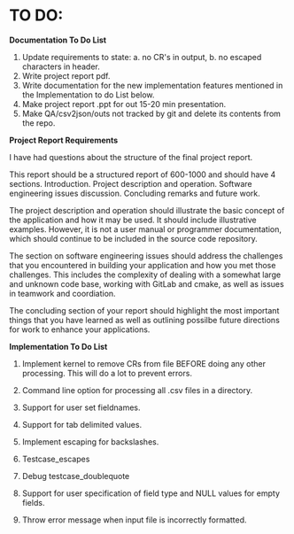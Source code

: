 # TO DO:

**Documentation To Do List**

1. Update requirements to state: a. no CR's in output, b. no escaped characters in header.
2. Write project report pdf.
3. Write documentation for the new implementation features mentioned in the Implementation to do List below. 
4. Make project report .ppt for out 15-20 min presentation.
5. Make QA/csv2json/outs not tracked by git and delete its contents from the repo.



**Project Report Requirements**

I have had questions about the structure of the final project report.

This report should be a structured report of 600-1000 and should have 4 sections.
    Introduction.
    Project description and operation.
    Software engineering issues discussion.
    Concluding remarks and future work.

The project description and operation should illustrate the basic
concept of the application and how it may be used.  It should
include illustrative examples.  However, it is not a user manual
or programmer documentation, which should continue to be included
in the source code repository.

The section on software engineering issues should address the challenges
that you encountered in building your application and how you met those
challenges.  This includes the complexity of dealing with a somewhat
large and unknown code base, working with GitLab and cmake, as well
as issues in teamwork and coordiation.

The concluding section of your report should highlight the most
important things that you have learned as well as outlining possilbe future
directions for work to enhance your applications.

**Implementation To Do List**

1. Implement kernel to remove CRs from file BEFORE doing any other processing. This will do a lot to prevent errors.
2. Command line option for processing all .csv files in a directory.
3. Support for user set fieldnames.
4. Support for tab delimited values.

1. Implement escaping for backslashes.
2. Testcase_escapes
3. Debug testcase_doublequote
4. Support for user specification of field type and NULL values for empty fields.
5. Throw error message when input file is incorrectly formatted.

